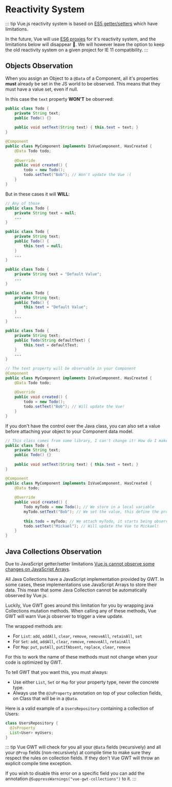 # Reactivity System

::: tip
Vue.js reactivity system is based on [ES5 getter/setters](https://developer.mozilla.org/en-US/docs/Web/JavaScript/Reference/Functions/get) which have limitations.

In the future, Vue will use [ES6 proxies](https://caniuse.com/#feat=proxy) for it's reactivity system, and the limitations below will disappear :tada:.
We will however leave the option to keep the old reactivity system on a given project for IE 11 compatibility.
:::

## Objects Observation

When you assign an Object to a `@Data` of a Component, all it's properties **must** already be set in the JS world to be observed.
This means that they must have a value set, even if null.

In this case the `text` property **WON'T** be observed:
```java
public class Todo {
    private String text;
    public Todo() {}
    
    public void setText(String text) { this.text = text; }
}

@Component
public class MyComponent implements IsVueComponent, HasCreated {
    @Data Todo todo;
    
    @Override
    public void created() {
        todo = new Todo();
        todo.setText("Bob"); // Won't update the Vue :(
    }
}
```

But in these cases it will **WILL**:
```java
// Any of those
public class Todo {
    private String text = null;
    ...
}

public class Todo {
    private String text;
    public Todo() {
        this.text = null;
    }
    ...
}

public class Todo {
    private String text = "Default Value";
    ...
}

public class Todo {
    private String text;
    public Todo() {
        this.text = "Default Value";
    }
    ...
}

public class Todo {
    private String text;
    public Todo(String defaultText) {
        this.text = defaultText;
    }
    ...
}

// The text property will be observable in your Component
@Component
public class MyComponent implements IsVueComponent, HasCreated {
    @Data Todo todo;
    
    @Override
    public void created() {
        todo = new Todo();
        todo.setText("Bob"); // Will update the Vue! 
    }
}
```

If you don't have the control over the Java class, you can also set a value before attaching your object to your Component data model.

```java
// This class comes from some library, I can't change it! How do I make text reactive?
public class Todo {
    private String text;
    public Todo() {}
    
    public void setText(String text) { this.text = text; }
}

@Component
public class MyComponent implements IsVueComponent, HasCreated {
    @Data todo;
    
    @Override
    public void created() {
        Todo myTodo = new Todo(); // We store in a local variable
        myTodo.setText("Bob"); // We set the value, this define the property
        
        this.todo = myTodo; // We attach myTodo, it starts being observed, Bob displays in the Vue!
        todo.setText("Mickael"); // Will update the Vue to Mickael! 
    }
}
```

## Java Collections Observation

Due to JavaScript getter/setter limitations [Vue.js cannot observe some changes on JavaScript Arrays](https://vuejs.org/v2/guide/list.html#Array-Change-Detection).

All Java Collections have a JavaScript implementation provided by GWT.
In some cases, these implementations use JavaScript Arrays to store their data.
This mean that some Java Collection cannot be automatically observed by Vue.js.

Luckily, Vue GWT goes around this limitation for you by wrapping java Collections mutation methods.
When calling any of these methods, Vue GWT will warn Vue.js observer to trigger a view update.

The wrapped methods are:

- For `List`: `add`, `addAll`, `clear`, `remove`, `removeAll`, `retainAll`, `set`
- For `Set`: `add`, `addAll`, `clear`, `remove`, `removeAll`, `retainAll`
- For `Map`: `put`, `putAll`, `putIfAbsent`, `replace`, `clear`, `remove`

For this to work the name of these methods must not change when your code is optimized by GWT.

To tell GWT that you want this, you must always:

- Use either `List`, `Set` or `Map` for your property type, never the concrete type.
- Always use the `@JsProperty` annotation on top of your collection fields, on Class that will be in a `@Data`.

Here is a valid example of a `UsersRepository` containing a collection of Users:

```java
class UsersRepository {
  @JsProperty
  List<User> myUsers;
}
```

::: tip
Vue GWT will check for you all your `@Data` fields (recursively) and all your `@Prop` fields (non-recursively) at compile time to make sure they respect the rules on collection fields.
If they don't Vue GWT will throw an explicit compile time exception.

If you wish to disable this error on a specific field you can add the annotation `@SuppressWarnings("vue-gwt-collections")` to it.
:::
